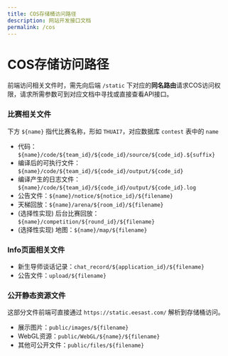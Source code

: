 ```yaml
---
title: COS存储桶访问路径
description: 网站开发接口文档
permalink: /cos
---
```


# COS存储访问路径

前端访问相关文件时，需先向后端 `/static` 下对应的**同名路由**请求COS访问权限，请求所需参数可到对应文档中寻找或直接查看API接口。

### 比赛相关文件

下方 `${name}` 指代比赛名称，形如 `THUAI7`，对应数据库 `contest` 表中的 `name`

- 代码：`${name}/code/${team_id}/${code_id}/source/${code_id}.${suffix}`
- 编译后的可执行文件：`${name}/code/${team_id}/${code_id}/output/${code_id}`
- 编译产生的日志文件：`${name}/code/${team_id}/${code_id}/output/${code_id}.log`
- 公告文件：`${name}/notice/${notice_id}/${filename}`
- 天梯回放：`${name}/arena/${room_id}/${filename}`
- (选择性实现) 后台比赛回放：`${name}/competition/${round_id}/${filename}`
- (选择性实现) 地图：`${name}/map/${filename}`

### Info页面相关文件

- 新生导师谈话记录：`chat_record/${application_id}/${filename}`
- 公告文件：`upload/${filename}`

### 公开静态资源文件

这部分文件前端可直接通过 `https://static.eesast.com/` 解析到存储桶访问。

- 展示图片：`public/images/${filename}`
- WebGL资源：`public/WebGL/${name}/${filename}`
- 其他可公开文件：`public/files/${filename}`
